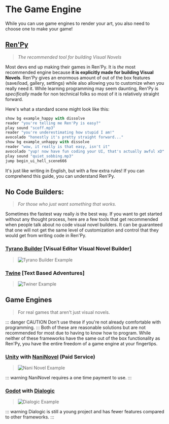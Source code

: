 # The Game Engine

While you can use game engines to render your art, you also need to choose one to make your game!

## [Ren'Py](https://www.renpy.org/)

> _The recommended tool for building Visual Novels_

Most devs end up making their games in Ren'Py. It is _the_ most recommended engine because **it is explicitly made for building Visual Novels**. Ren'Py gives an enormous amount of out of the box features (save/load, gallery, settings) while also allowing you to customize when you really need it. While learning programming may seem daunting, Ren'Py is _specifically_ made for non technical folks so most of it is relatively straight forward.

Here's what a standard scene might look like this:

```python
show bg example_happy with dissolve
reader "you're telling me Ren'Py is easy?"
play sound "scoff.mp3"
reader "you're underestimating how stupid I am!"
avocolado "honestly it's pretty straight forward..."
show bg example_unhappy with dissolve
reader "wow, it really is that easy, isn't it"
avocolado "yup! now have fun coding your UI, that's actually awful xD"
play sound "quiet_sobbing.mp3"
jump begin_ui_hell_scene666
```

It's just like writing in English, but with a few extra rules! If you can comprehend this guide, you can understand Ren'Py.

## No Code Builders:

> _For those who just want something that works._

Sometimes the fastest way really _is_ the best way. If you want to get started without any thought process, here are a few tools that get recommended when people talk about no code visual novel builders. It can be guaranteed that one will not get the same level of customization and control that they would get from writing code in Ren'Py.

### [Tyrano Builder](https://tyranobuilder.com/) [Visual Editor Visual Novel Builder]

> ![Tyrano Builder Example](/images/tyranobuilder.png)

### [Twine](https://twinery.org/) [Text Based Adventures]

> ![Twiner Example](/images/twinery.png)

## Game Engines

> For real games that aren't just visual novels.

::: danger CAUTION
Don't use these if you're not already comfortable with programming.
:::
Both of these are reasonable solutions but are not recommended for most due to having to know how to program. While neither of these frameworks have the same out of the box functionality as Ren'Py, you have the entire freedom of a game engine at your fingertips.

### [Unity](https://unity.com/download) with [NaniNovel](https://naninovel.com/guide/) (Paid Service)

> ![Nani Novel Example](/images/naninovel.png)

::: warning
NaniNovel requires a one time payment to use.
:::

### [Godot](https://godotengine.org/) with [Dialogic](https://github.com/dialogic-godot/dialogic)

> ![Dialogic Example](/images/dialogic.png)

::: warning
Dialogic is still a young project and has fewer features compared to other frameworks.
:::
